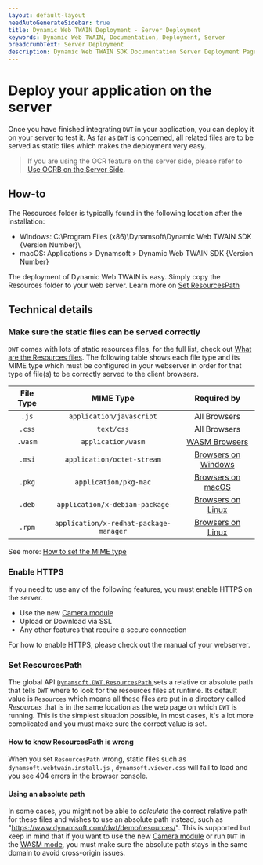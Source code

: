 ```yaml
---
layout: default-layout
needAutoGenerateSidebar: true
title: Dynamic Web TWAIN Deployment - Server Deployment
keywords: Dynamic Web TWAIN, Documentation, Deployment, Server
breadcrumbText: Server Deployment
description: Dynamic Web TWAIN SDK Documentation Server Deployment Page
---
```


# Deploy your application on the server

Once you have finished integrating `DWT` in your application, you can deploy it on your server to test it. As far as `DWT` is concerned, all related files are to be served as static files which makes the deployment very easy.

> If you are using the OCR feature on the server side, please refer to [Use OCRB on the Server Side]({{site.indepth}}features/OCR.html#use-ocrb-on-the-server-side).

## How-to

The Resources folder is typically found in the following location after the installation:

- Windows: C:\Program Files (x86)\Dynamsoft\Dynamic Web TWAIN SDK {Version Number}\
- macOS: Applications > Dynamsoft > Dynamic Web TWAIN SDK {Version Number}

The deployment of Dynamic Web TWAIN is easy. Simply copy the Resources folder to your web server. Learn more on [Set ResourcesPath](#set-resourcespath)

## Technical details

### Make sure the static files can be served correctly

`DWT` comes with lots of static resources files, for the full list, check out [What are the Resources files]({{site.about}}FAQs.html#what-are-the-resources-files). The following table shows each file type and its MIME type which must be configured in your webserver in order for that type of file(s) to be correctly served to the client browsers.

| File Type | MIME Type | Required by |
|:-:|:-:|:-:|
| `.js` | `application/javascript` | All Browsers |
| `.css` | `text/css` | All Browsers |
| `.wasm` | `application/wasm` | [WASM Browsers]({{site.getstarted}}Platform.html#wasm-browsers) |
| `.msi` | `application/octet-stream` | [Browsers on Windows]({{site.getstarted}}Platform.html#browsers-on-windows) |
| `.pkg` | `application/pkg-mac` | [Browsers on macOS]({{site.getstarted}}Platform.html#browsers-on-macos) |
| `.deb` | `application/x-debian-package` | [Browsers on Linux]({{site.getstarted}}Platform.html#browsers-on-linux) |
| `.rpm` | `application/x-redhat-package-manager` | [Browsers on Linux]({{site.getstarted}}Platform.html#browsers-on-linux) |

See more: [How to set the MIME type]({{site.indepth}}faqs/distribution/How-to-set-the-MIME-type.html)

### Enable HTTPS

If you need to use any of the following features, you must enable HTTPS on the server.

* Use the new [Camera module]({{site.indepth}}features/Input.html#use-mediadevices-cameras)
* Upload or Download via SSL
* Any other features that require a secure connection

For how to enable HTTPS, please check out the manual of your webserver.

### Set ResourcesPath

The global API [ `Dynamsoft.DWT.ResourcesPath` ]({{site.info}}api/Dynamsoft_WebTwainEnv.html#resourcespath) sets a relative or absolute path that tells `DWT` where to look for the resources files at runtime. Its default value is `Resources` which means all these files are put in a directory called *Resources* that is in the same location as the web page on which `DWT` is running. This is the simplest situation possible, in most cases, it's a lot more complicated and you must make sure the correct value is set.

#### How to know ResourcesPath is wrong

When you set `ResourcesPath` wrong, static files such as `dynamsoft.webtwain.install.js` , `dynamsoft.viewer.css` will fail to load and you see 404 errors in the browser console.

#### Using an absolute path

In some cases, you might not be able to *calculate* the correct relative path for these files and wishes to use an absolute path instead, such as "https://www.dynamsoft.com/dwt/demo/resources/". This is supported but keep in mind that if you want to use the new [Camera module]({{site.indepth}}features/Input.html#use-mediadevices-cameras) or run `DWT` in the [WASM mode]({{site.indepth}}features/initialize.html#wasm-mode), you must make sure the absolute path stays in the same domain to avoid cross-origin issues.
